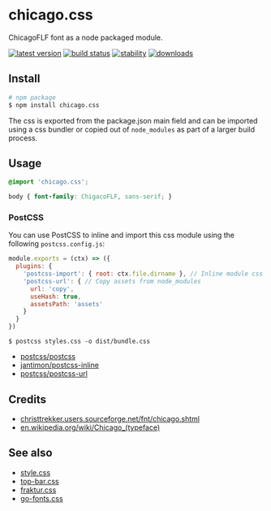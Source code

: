 # chicago.css

ChicagoFLF font as a node packaged module.

[![latest version][npm-img]][npm-url] [![build status][travis-img]][travis-url] [![stability][stability-img]][stability-url] [![downloads][downloads-img]][npm-url]

[npm-img]: https://img.shields.io/npm/v/chicago.css.svg?style=flat-square
[npm-url]: https://www.npmjs.com/package/chicago.css
[travis-img]: https://img.shields.io/travis/bcomnes/chicago.css.svg?style=flat-square
[travis-url]: https://travis-ci.org/bcomnes/chicago.css
[stability-img]: https://img.shields.io/badge/stability-stable-brightgreen.svg?style=flat-square
[stability-url]: https://iojs.org/api/documentation.html#documentation_stability_index
[downloads-img]: https://img.shields.io/npm/dm/chicago.css.svg?style=flat-square

## Install

```sh
# npm package
$ npm install chicago.css
```

The css is exported from the package.json main field and can be imported using a css bundler or copied out of `node_modules` as part of a larger build process.

## Usage

```css
@import 'chicago.css';

body { font-family: ChigacoFLF, sans-serif; }
```

### PostCSS

You can use PostCSS to inline and import this css module using the following `postcss.config.js`:

```js
module.exports = (ctx) => ({
  plugins: {
    'postcss-import': { root: ctx.file.dirname }, // Inline module css
    'postcss-url': { // Copy assets from node_modules
      url: 'copy',
      useHash: true,
      assetsPath: 'assets'
    }
  }
})
```

```
$ postcss styles.css -o dist/bundle.css
```
- [postcss/postcss](https://ghub.io/postcss)
- [jantimon/postcss-inline](https://github.com/jantimon/postcss-inline)
- [postcss/postcss-url](https://github.com/postcss/postcss-url)

## Credits

- [christtrekker.users.sourceforge.net/fnt/chicago.shtml](http://christtrekker.users.sourceforge.net/fnt/chicago.shtml)
- [en.wikipedia.org/wiki/Chicago_(typeface)](https://en.wikipedia.org/wiki/Chicago_(typeface))

## See also

- [style.css](https://github.com/ungoldman/style.css)
- [top-bar.css](https://github.com/ungoldman/top-bar.css)
- [fraktur.css](https://github.com/bcomnes/fraktur.css)
- [go-fonts.css](https://github.com/bcomnes/go-fonts.css)
